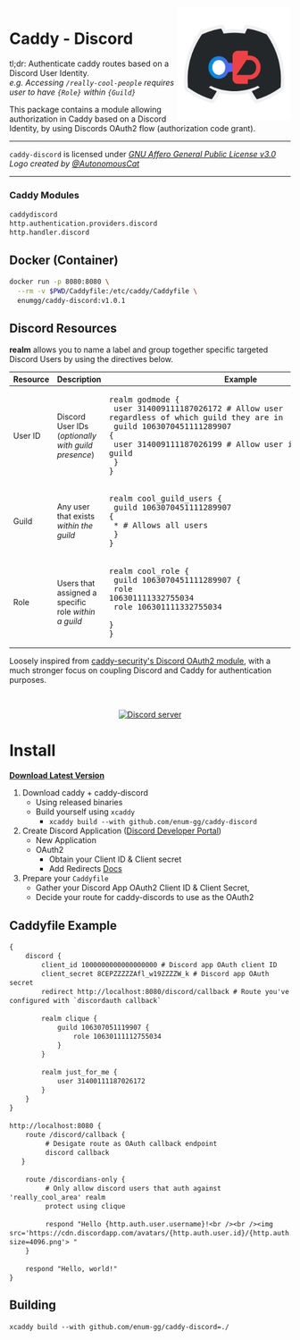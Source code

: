 <img src="./assets/logo.png" width="40%" height="40%" align="right">

# Caddy - Discord
tl;dr: Authenticate caddy routes based on a Discord User Identity.
_<br />e.g. Accessing `/really-cool-people` requires user to have `{Role}` within `{Guild}`_

This package contains a module allowing authorization in Caddy based on a Discord Identity, by using  Discords OAuth2 flow (authorization code grant).

---

`caddy-discord` is licensed under [_GNU Affero General Public License v3.0_](https://github.com/enum-gg/caddy-discord/blob/main/LICENSE.md)
<br><i>Logo created by [@AutonomousCat](https://github.com/AutonomousCat/)</i>

---

### Caddy Modules
```
caddydiscord
http.authentication.providers.discord
http.handler.discord
```

## Docker (Container)
```sh
docker run -p 8080:8080 \
  --rm -v $PWD/Caddyfile:/etc/caddy/Caddyfile \
  enumgg/caddy-discord:v1.0.1
```

## Discord Resources
**realm** allows you to name a label and group together specific targeted Discord Users by using the directives below.

| Resource        | Description                                                 | Example                                                                                                                                                                                                                          |
|-----------------|-------------------------------------------------------------|----------------------------------------------------------------------------------------------------------------------------------------------------------------------------------------------------------------------------------|
| User ID         | Discord User IDs (_optionally with guild presence_)         | <pre>realm godmode {<br />  user 314009111187026172 # Allow user regardless of which guild they are in<br />  guild 1063070451111289907 {<br />    user 314009111187026199 # Allow user if they're part of guild<br />  }<br />} |
| Guild           | Any user that exists  _within the guild_                    | <pre>realm cool_guild_users {<br />  guild 1063070451111289907 {<br />    * # Allows all users <br />  }<br />}                                                                                                                  |
| Role            | Users that assigned a specific role _within a guild_        | <pre>realm cool_role {<br />  guild 1063070451111289907 {<br />    role 106301111332755034<br />    role 106301111332755034<br />  }<br />}</pre>                                                                                |

Loosely inspired from [caddy-security's Discord OAuth2 module](https://authp.github.io/docs/authenticate/oauth/backend-oauth2-0013-discord), with a much stronger focus on coupling Discord and Caddy for authentication purposes.

<div align="center">
	<br />
	<p>
		<a href="https://discord.gg/k9tVAwws8U"><img src="https://img.shields.io/discord/1063070457047289907?color=5865F2&logo=discord&logoColor=white" alt="Discord server" /></a>
	</p>
</div>

# Install

[**Download Latest Version**](https://github.com/enum-gg/caddy-discord/releases)

1. Download caddy + caddy-discord
    - Using released binaries
    - Build yourself using `xcaddy`
      - `xcaddy build --with github.com/enum-gg/caddy-discord`
2. Create Discord Application ([Discord Developer Portal](https://discord.com/developers/applications))
    - New Application
    - OAuth2
        - Obtain your Client ID & Client secret
        - Add Redirects [Docs](https://discord.com/developers/docs/topics/oauth2#authorization-code-grant-redirect-url-example)
3. Prepare your `Caddyfile`
    - Gather your Discord App OAuth2 Client ID & Client Secret,
    - Decide your route for caddy-discords to use as the OAuth2


## Caddyfile Example
```caddyfile
{
    discord {
        client_id 1000000000000000000 # Discord app OAuth client ID 
        client_secret 8CEPZZZZZAfl_w19ZZZZW_k # Discord app OAuth secret
        redirect http://localhost:8080/discord/callback # Route you've configured with `discordauth callback`

        realm clique {
            guild 106307051119907 {
                role 10630111112755034
            }
        }
        
        realm just_for_me {
            user 31400111187026172
        }
    }
}

http://localhost:8080 {
    route /discord/callback {
         # Desigate route as OAuth callback endpoint
         discord callback 
   }

    route /discordians-only {
         # Only allow discord users that auth against 'really_cool_area' realm 
         protect using clique 
        
         respond "Hello {http.auth.user.username}!<br /><br /><img src='https://cdn.discordapp.com/avatars/{http.auth.user.id}/{http.auth.user.avatar}?size=4096.png'> "
    }

    respond "Hello, world!"
}

```

## Building
```
xcaddy build --with github.com/enum-gg/caddy-discord=./
```
